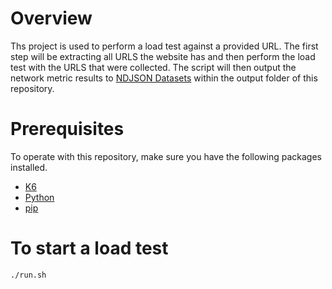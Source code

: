 # Overview

Ths project is used to perform a load test against a provided URL. The first step will be extracting all URLS the website has and then perform the load test with the URLS that were collected. The script will then output the network metric results to [NDJSON Datasets](http://ndjson.org/) within the output folder of this repository.
# Prerequisites

To operate with this repository, make sure you have the following packages installed.

- [K6](https://k6.io/docs/getting-started/installation/)
- [Python](hhttps://www.python.org/downloads/)
- [pip](https://pip.pypa.io/en/stable/installing/)

# To start a load test

```shell
./run.sh
```
